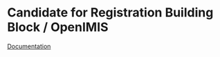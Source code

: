 # Candidate for Registration Building Block / OpenIMIS

[Documentation](https://oleksii-1.gitbook.io/open-imis/)